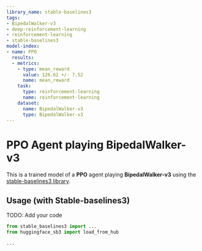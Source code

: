 ```yaml
---
library_name: stable-baselines3
tags:
- BipedalWalker-v3
- deep-reinforcement-learning
- reinforcement-learning
- stable-baselines3
model-index:
- name: PPO
  results:
  - metrics:
    - type: mean_reward
      value: 126.62 +/- 7.52
      name: mean_reward
    task:
      type: reinforcement-learning
      name: reinforcement-learning
    dataset:
      name: BipedalWalker-v3
      type: BipedalWalker-v3
---
```


# **PPO** Agent playing **BipedalWalker-v3**
This is a trained model of a **PPO** agent playing **BipedalWalker-v3**
using the [stable-baselines3 library](https://github.com/DLR-RM/stable-baselines3).

## Usage (with Stable-baselines3)
TODO: Add your code


```python
from stable_baselines3 import ...
from huggingface_sb3 import load_from_hub

...
```
